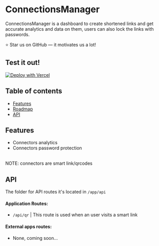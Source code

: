 # ConnectionsManager

ConnectionsManager is a dashboard to create shortened links and get accurate analytics and data on them, users can also lock the links with passwords.

⭐ Star us on GitHub — it motivates us a lot!

## Test it out!
[![Deploy with Vercel](https://vercel.com/button)](https://vercel.com/new/clone?repository-url=https%3A%2F%2Fgithub.com%2FSysWhiteDev%2FConnectionsManager.git&env=NEXT_PUBLIC_SUPABASE_URL,NEXT_PUBLIC_SUPABASE_ANON_KEY,SUPABASE_SERVICE_ROLE,BCRYPT_SALT_ROUNDS&envDescription=Get%20the%20first%203%20env%20variables%20from%20your%20supabase%20project%2C%20the%20%22BCRYPT_SALT_ROUNDS%22%20can%20be%20any%20integer%2C%20note%20that%20it%20is%20reccomended%20to%20set%20it%20at%2012&project-name=connections-manager&repository-name=connections-manager&demo-title=ConnectionsManager&demo-url=https%3A%2F%2Fqr.syswhite.dev)

## Table of contents

- [Features](#features)
- [Roadmap](#roadmap)
- [API](#api)

## Features

- Connectors analytics
- Connectors password protection

<br/>
NOTE: connectors are smart link/qrcodes

## API

The folder for API routes it's located in `/app/api`

#### Application Routes:

- `/api/qr` | This route is used when an user visits a smart link

#### External apps routes:

- None, coming soon...
